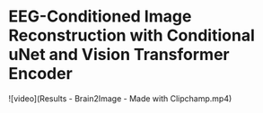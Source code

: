 # EEG-Conditioned Image Reconstruction with Conditional uNet and Vision Transformer Encoder

![video](Results - Brain2Image - Made with Clipchamp.mp4)

